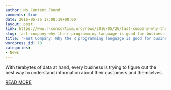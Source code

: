 ```yaml
---
author: No Content Found
comments: true
date: 2016-05-26 17:08:19+00:00
layout: post
link: https://www.r-consortium.org/news/2016/05/26/fast-company-why-the-r-programming-language-is-good-for-business
slug: fast-company-why-the-r-programming-language-is-good-for-business
title: 'Fast Company: Why the R programming language is good for business'
wordpress_id: 70
categories:
- News
---
```


With terabytes of data at hand, every business is trying to figure out the best way to understand information about their customers and themselves.

[READ MORE](http://www.fastcompany.com/3030063/why-the-r-programming-language-is-good-for-business)
